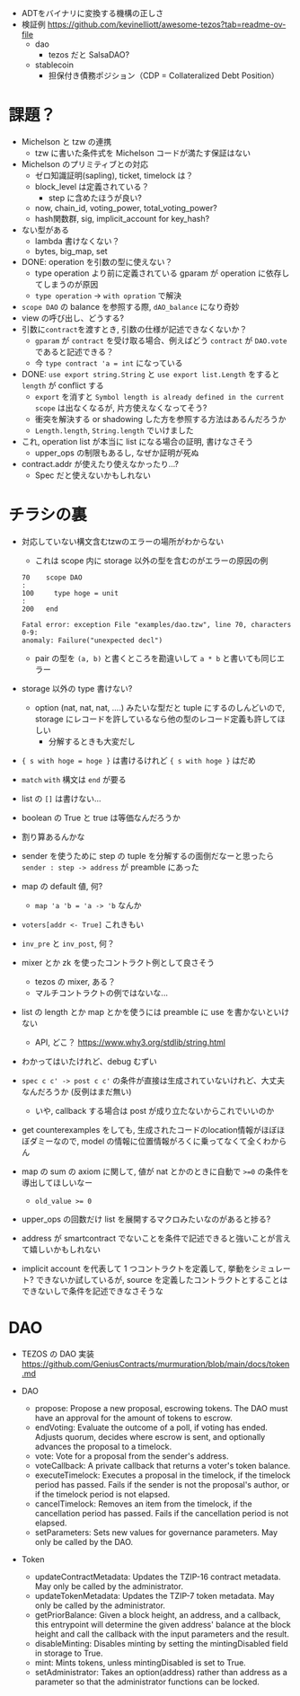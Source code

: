 - ADTをバイナリに変換する機構の正しさ
- 検証例 https://github.com/kevinelliott/awesome-tezos?tab=readme-ov-file
  - dao
    - tezos だと SalsaDAO?
  - stablecoin
    - 担保付き債務ポジション（CDP = Collateralized Debt Position）

# 課題？
- Michelson と tzw の連携
  - tzw に書いた条件式を Michelson コードが満たす保証はない
- Michelson のプリミティブとの対応
  - ゼロ知識証明(sapling), ticket, timelock は？
  - block_level は定義されている？
    - step に含めたほうが良い?
  - now, chain_id, voting_power, total_voting_power?
  - hash関数群, sig, implicit_account for key_hash?
- ない型がある
  - lambda 書けなくない？
  - bytes, big_map, set
- DONE: operation を引数の型に使えない？
  - type operation より前に定義されている gparam が operation に依存してしまうのが原因  
  - `type operation` -> `with opration` で解決
- `scope DAO` の balance を参照する際, `dAO_balance` になり奇妙
- view の呼び出し、どうする?
- 引数に`contract`を渡すとき, 引数の仕様が記述できなくないか？
  - `gparam` が `contract` を受け取る場合、例えばどう `contract` が `DAO.vote` であると記述できる？
  - 今 `type contract 'a = int` になっている
- DONE: `use export string.String` と `use export list.Length` をすると `length` が conflict する
  - `export` を消すと `Symbol length is already defined in the current scope` は出なくなるが, 片方使えなくなってそう?
  - 衝突を解決する or shadowing した方を参照する方法はあるんだろうか
  - `Length.length`, `String.length` でいけました
- これ, operation list が本当に list になる場合の証明, 書けなさそう
  - upper_ops の制限もあるし, なぜか証明が死ぬ
- contract.addr が使えたり使えなかったり...?
  - Spec だと使えないかもしれない

# チラシの裏
- 対応していない構文含むtzwのエラーの場所がわからない
  - これは scope 内に storage 以外の型を含むのがエラーの原因の例
  ```
  70    scope DAO
  :
  100     type hoge = unit
  :
  200   end

  Fatal error: exception File "examples/dao.tzw", line 70, characters 0-9:
  anomaly: Failure("unexpected decl")
  ```
  - pair の型を `(a, b)` と書くところを勘違いして `a * b` と書いても同じエラー

- storage 以外の type 書けない?
  - option (nat, nat, nat, ....) みたいな型だと tuple にするのしんどいので,
    storage にレコードを許しているなら他の型のレコード定義も許してほしい
    - 分解するときも大変だし

- `{ s with hoge = hoge }` は書けるけれど `{ s with hoge }` はだめ
- `match` `with` 構文は `end` が要る
- list の `[]` は書けない...
- boolean の True と true は等価なんだろうか
- 割り算あるんかな
- sender を使うために step の tuple を分解するの面倒だなーと思ったら `sender : step -> address` が preamble にあった
- map の default 値, 何?
  - `map 'a 'b = 'a -> 'b` なんか
- `voters[addr <- True]` これきもい
- `inv_pre` と `inv_post`, 何？
- mixer とか zk を使ったコントラクト例として良さそう
  - tezos の mixer, ある？
  - マルチコントラクトの例ではないな...
- list の length とか map とかを使うには preamble に use を書かないといけない
  - API, どこ？ https://www.why3.org/stdlib/string.html
- わかってはいたけれど、debug むずい
- `spec c c' -> post c c'` の条件が直接は生成されていないけれど、大丈夫なんだろうか (反例はまだ無い)
  - いや, callback する場合は post が成り立たないからこれでいいのか
- get counterexamples をしても, 生成されたコードのlocation情報がほぼほぼダミーなので, model の情報に位置情報がろくに乗ってなくて全くわからん
- map の sum の axiom に関して, 値が nat とかのときに自動で `>=0` の条件を導出してほしいなー
  - `old_value >= 0`
- upper_ops の回数だけ list を展開するマクロみたいなのがあると捗る?
- address が smartcontract でないことを条件で記述できると強いことが言えて嬉しいかもしれない
- implicit account を代表して 1 つコントラクトを定義して, 挙動をシミュレート? できないか試しているが,
  source を定義したコントラクトとすることはできないしで条件を記述できなさそうな

# DAO
- TEZOS の DAO 実装 https://github.com/GeniusContracts/murmuration/blob/main/docs/token.md


- DAO
  - propose: Propose a new proposal, escrowing tokens. The DAO must have an approval for the amount of tokens to escrow.
  - endVoting: Evaluate the outcome of a poll, if voting has ended. Adjusts quorum, decides where escrow is sent, and optionally advances the proposal to a timelock.
  - vote: Vote for a proposal from the sender's address.
  - voteCallback: A private callback that returns a voter's token balance.
  - executeTimelock: Executes a proposal in the timelock, if the timelock period has passed. Fails if the sender is not the proposal's author, or if the timelock period is not elapsed.
  - cancelTimelock: Removes an item from the timelock, if the cancellation period has passed. Fails if the cancellation period is not elapsed.
  - setParameters: Sets new values for governance parameters. May only be called by the DAO.

- Token
  - updateContractMetadata: Updates the TZIP-16 contract metadata. May only be called by the administrator.
  - updateTokenMetadata: Updates the TZIP-7 token metadata. May only be called by the administrator.
  - getPriorBalance: Given a block height, an address, and a callback, this entrypoint will determine the given address' balance at the block height and call the callback with the input parameters and the result.
  - disableMinting: Disables minting by setting the mintingDisabled field in storage to True.
  - mint: Mints tokens, unless mintingDisabled is set to True.
  - setAdministrator: Takes an option(address) rather than address as a parameter so that the administrator functions can be locked.
